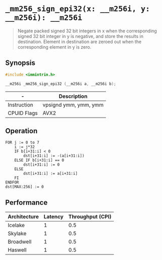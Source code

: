 `_mm256_sign_epi32(x: __m256i, y: __m256i): __m256i`
====================================================

> Negate packed signed 32 bit integers in x when the corresponding signed 32 bit integer in y is negative, and store the results in destination. Element in destination are zeroed out when the corresponding element in y is zero.

## Synopsis

```c
#include <immintrin.h>

__m256i _mm256_sign_epi32 (__m256i a, __m256i b);
```

| -           | Description           |
| ----------- | --------------------- |
| Instruction | vpsignd ymm, ymm, ymm |
| CPUID Flags | AVX2                  |

## Operation

```
FOR j := 0 to 7
	i := j*32
	IF b[i+31:i] < 0
		dst[i+31:i] := -(a[i+31:i])
	ELSE IF b[i+31:i] == 0
		dst[i+31:i] := 0
	ELSE
		dst[i+31:i] := a[i+31:i]
	FI
ENDFOR
dst[MAX:256] := 0
```

## Performance

| Architecture | Latency | Throughput (CPI) |
| ------------ | ------- | ---------------- |
| Icelake      | 1       | 0.5              |
| Skylake      | 1       | 0.5              |
| Broadwell    | 1       | 0.5              |
| Haswell      | 1       | 0.5              |
